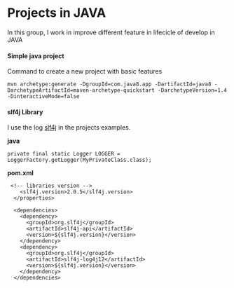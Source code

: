 # Projects in JAVA
In this group, I work in improve different feature in lifecicle of develop in JAVA

#### Simple java project
Command to create a new project with basic features
```
mvn archetype:generate -DgroupId=com.java8.app -DartifactId=java8 -DarchetypeArtifactId=maven-archetype-quickstart -DarchetypeVersion=1.4 -DinteractiveMode=false
```

#### slf4j Library
I use the log [slf4j](https://www.slf4j.org/) in the projects examples.

**java**
``` 
private final static Logger LOGGER = LoggerFactory.getLogger(MyPrivateClass.class);
``` 

**pom.xml**
``` 
 <!-- libraries version -->
    <slf4j.version>2.0.5</slf4j.version>
  </properties>

  <dependencies>
    <dependency>
      <groupId>org.slf4j</groupId>
      <artifactId>slf4j-api</artifactId>
      <version>${slf4j.version}</version>
    </dependency>
    <dependency>
      <groupId>org.slf4j</groupId>
      <artifactId>slf4j-log4j12</artifactId>
      <version>${slf4j.version}</version>
    </dependency>
  </dependencies>
```